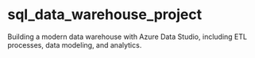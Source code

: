 # sql_data_warehouse_project
Building a modern data warehouse with Azure Data Studio, including ETL processes, data modeling, and analytics.
